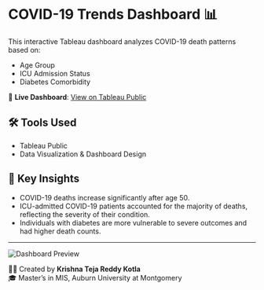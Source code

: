 # COVID-19 Trends Dashboard 📊

This interactive Tableau dashboard analyzes COVID-19 death patterns based on:

- Age Group
- ICU Admission Status
- Diabetes Comorbidity

🔗 **Live Dashboard**: [View on Tableau Public](https://public.tableau.com/app/profile/krishna.teja.reddy.kotla/viz/COVID-19DeathsbyAgeICUandDiabetes/COVID-19TrendsDashboard)

## 🛠 Tools Used
- Tableau Public
- Data Visualization & Dashboard Design

## 📌 Key Insights
- COVID-19 deaths increase significantly after age 50.
- ICU-admitted COVID-19 patients accounted for the majority of deaths, reflecting the severity of their condition.
- Individuals with diabetes are more vulnerable to severe outcomes and had higher death counts.

---

![Dashboard Preview](dashboard-preview.png) <!-- Optional: if you upload a screenshot -->

👨‍💻 Created by **Krishna Teja Reddy Kotla**  
🎓 Master’s in MIS, Auburn University at Montgomery

